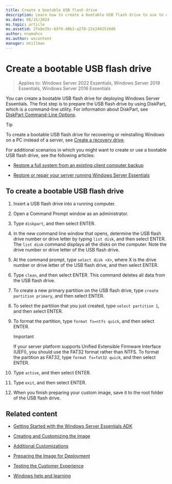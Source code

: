 ```yaml
---
title: Create a bootable USB flash drive
description: Learn how to create a bootable USB flash drive to use to deploy Windows Server Essentials.
ms.date: 08/15/2024
ms.topic: article
ms.assetid: 2fe8e35c-69f9-40b3-a270-22e2402510d8
author: nnamuhcs
ms.author: wscontent
manager: mtillman
---
```


# Create a bootable USB flash drive

>Applies to: Windows Server 2022 Essentials, Windows Server 2019 Essentials, Windows Server 2016 Essentials

You can create a bootable USB flash drive for deploying Windows Server Essentials. The first step is to prepare the USB flash drive by using DiskPart, which is a command-line utility. For information about DiskPart, see [DiskPart Command-Line Options](/windows-server/administration/windows-commands/diskpart).

> [!TIP]
> To create a bootable USB flash drive for recovering or reinstalling Windows on a PC instead of a server, see [Create a recovery drive](https://support.microsoft.com/help/4026852/windows-create-a-recovery-drive).

For additional scenarios in which you might want to create or use a bootable USB flash drive, see the following articles:

- [Restore a full system from an existing client computer backup](../manage/restore-a-full-system-from-an-existing-client-computer-backup.md)

- [Restore or repair your server running Windows Server Essentials](../manage/restore-or-repair-your-server-running-windows-server-essentials.md)


## To create a bootable USB flash drive

1.  Insert a USB flash drive into a running computer.

2.  Open a Command Prompt window as an administrator.

3.  Type `diskpart`, and then select ENTER.

4.  In the new command line window that opens, determine the USB flash drive number or drive letter by typing `list disk`, and then select ENTER. The `list disk` command displays all the disks on the computer. Note the drive number or drive letter of the USB flash drive.

5.  At the command prompt, type `select disk <X>`, where X is the drive number or drive letter of the USB flash drive, and then select ENTER.

6.  Type `clean`, and then select ENTER. This command deletes all data from the USB flash drive.

7.  To create a new primary partition on the USB flash drive, type `create partition primary`, and then select ENTER.

8.  To select the partition that you just created, type `select partition 1`, and then select ENTER.

9. To format the partition, type `format fs=ntfs quick`, and then select ENTER.

    > [!IMPORTANT]
    > If your server platform supports Unified Extensible Firmware Interface (UEFI), you should use the FAT32 format rather than NTFS. To format the partition as FAT32, type `format fs=fat32 quick`, and then select ENTER.

10. Type `active`, and then select ENTER.

11. Type `exit`, and then select ENTER.

12. When you finish preparing your custom image, save it to the root folder of the USB flash drive.

## Related content

- [Getting Started with the Windows Server Essentials ADK](Getting-Started-with-the-Windows-Server-Essentials-ADK.md)
- [Creating and Customizing the Image](Creating-and-Customizing-the-Image.md)
- [Additional Customizations](Additional-Customizations.md)
- [Preparing the Image for Deployment](Preparing-the-Image-for-Deployment.md)
- [Testing the Customer Experience](Testing-the-Customer-Experience.md)

- [Windows help and learning](https://windows.microsoft.com/windows/support)